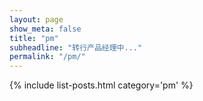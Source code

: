 ```yaml
---
layout: page
show_meta: false
title: "pm"
subheadline: "转行产品经理中..."
permalink: "/pm/"
---
```

{% include list-posts.html category='pm' %}